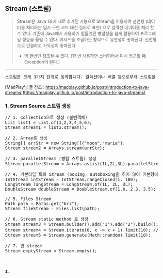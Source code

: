 ## Stream (스트림)
> Stream은 Java 1.8에 새로 추가된 기능으로 Stream을 이용하여 선언형 (데이터를 처리하는 임시 구현 코드 대신 질의로 표현) 으로 컬렉션 데이터를 처리 할 수 있다.
> 기존에 Java에서 사용하기 힘들었던 병렬성을 쉽게 활용하여 프로그래밍 성능을 올릴 수 있다.
> 메서드를 조립하는 형식으로 유연성이 좋아진다.
> 선언형으로 간결하고 가독성이 좋아진다.
> * 딱 한번만 참조될 수 있다. (한 번 사용하면 소비되어서 다시 접근할 때 Exception이 된다.)

* * *
<pre>
스트림은 크게 3가지 단계로 동작합니다. 컬렉션이나 배열 등으로부터 스트림을 생성하는 작업(Stream Source), 스트림을 필터링하거나 요소를 알맞게 변환하는 중간 연산(Intermediate Operations), 마지막으로 최종적인 결과를 도출하는 단말 연산(Terminal Operations)으로 나뉩니다.
</pre>
[MadPlay님 글 참조 : https://madplay.github.io/post/introduction-to-java-streams](https://madplay.github.io/post/introduction-to-java-streams)

### 1. Stream Source 스트림 생성

<pre>
// 1. Collection으로 생성 (불변객체)
List<Integer> list1 = List.of(1,2,3,4,5,6);
Stream<Integer> stream1 = list1.stream();

// 2. Array로 생성
String[] arrStr = new String[]{"moon","maria"};
Stream<String> stream2 = Arrays.stream(arrStr);

// 3. parallelStream (병렬 스트림) 생성
Stream<Long> parallelStream = Arrays.asList(1L,2L,3L).parallelStream();

// 4. 기본타입 특화 Stream (boxing, autoboxing을 하지 않아 기본형에서는 효율적)
IntStream intStream = IntStream.rangeClosed(1, 100);
LongStream longStream = LongStream.of(1L, 2L, 3L);
DoubleStream doubleStream = DoubleStream.of(1.0, 2.3, 3.5);

// 5. Files Stream
Path path = Paths.get("Uri");
Stream<Path> fileStream = Files.list(path);

// 6. Stream static method 로 생성
Stream<Object> stream3 = Stream.builder().add("1").add("2").build();
Stream<Integer> stream4 = Stream.iterate(0, x -> x + 1).limit(10); // 초기값, 함수
Stream<Double> stream5 = Stream.generate(Math::random).limit(10);
        
// 7. 빈 stream
Stream<Object> emptyStream = Stream.empty();
</pre>

#### 1. 
